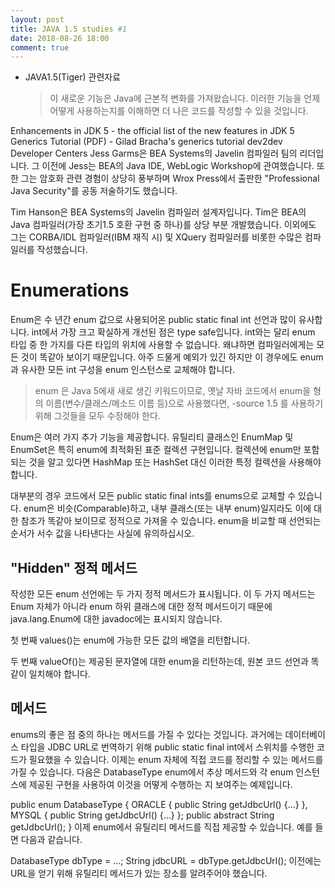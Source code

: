 ```yaml
---
layout: post
title: JAVA 1.5 studies #1
date: 2018-08-26 18:00
comment: true
---
```



* JAVA1.5(Tiger) 관련자료
  > 이 새로운 기능은 Java에 근본적 변화를 가져왔습니다. 이러한 기능을 언제 어떻게 사용하는지를 이해하면 더 나은 코드를 작성할 수 있을 것입니다.

Enhancements in JDK 5 - the official list of the new features in JDK 5
Generics Tutorial (PDF) - Gilad Bracha's generics tutorial
dev2dev Developer Centers
Jess Garms은 BEA Systems의 Javelin 컴파일러 팀의 리더입니다. 그 이전에 Jess는 BEA의 Java IDE, WebLogic Workshop에 관여했습니다. 또한 그는 암호화 관련 경험이 상당히 풍부하며 Wrox Press에서 출판한 "Professional Java Security"를 공동 저술하기도 했습니다.

Tim Hanson은 BEA Systems의 Javelin 컴파일러 설계자입니다. Tim은 BEA의 Java 컴파일러(가장 초기1.5 호환 구현 중 하나)를 상당 부분 개발했습니다. 이외에도 그는 CORBA/IDL 컴파일러(IBM 재직 시) 및 XQuery 컴파일러를 비롯한 수많은 컴파일러를 작성했습니다.

# Enumerations

Enum은 수 년간 enum 값으로 사용되어온 public static final int 선언과 많이 유사합니다. int에서 가장 크고 확실하게 개선된 점은 type safe입니다. int와는 달리 enum 타입 중 한 가지를 다른 타입의 위치에 사용할 수 없습니다. 왜냐하면 컴파일러에게는 모든 것이 똑같아 보이기 때문입니다. 아주 드물게 예외가 있긴 하지만 이 경우에도 enum과 유사한 모든 int 구성을 enum 인스턴스로 교체해야 합니다.

> enum 은 Java 5에새 새로 생긴 키워드이므로, 옛날 자바 코드에서 enum을 형의 이름(변수/클래스/메소드 이름 등)으로 사용했다면, -source 1.5 를 사용하기 위해 그것들을 모두 수정해야 한다.

Enum은 여러 가지 추가 기능을 제공합니다. 유틸리티 클래스인 EnumMap 및 EnumSet은 특히 enum에 최적화된 표준 컬렉션 구현입니다. 컬렉션에 enum만 포함되는 것을 알고 있다면 HashMap 또는 HashSet 대신 이러한 특정 컬렉션을 사용해야 합니다.

대부분의 경우 코드에서 모든 public static final ints를 enums으로 교체할 수 있습니다. enum은 비슷(Comparable)하고, 내부 클래스(또는 내부 enum)일지라도 이에 대한 참조가 똑같아 보이므로 정적으로 가져올 수 있습니다. enum을 비교할 때 선언되는 순서가 서수 값을 나타낸다는 사실에 유의하십시오.

## "Hidden" 정적 메서드

작성한 모든 enum 선언에는 두 가지 정적 메서드가 표시됩니다. 이 두 가지 메서드는 Enum 자체가 아니라 enum 하위 클래스에 대한 정적 메서드이기 때문에 java.lang.Enum에 대한 javadoc에는 표시되지 않습니다.

첫 번째 values()는 enum에 가능한 모든 값의 배열을 리턴합니다.

두 번째 valueOf()는 제공된 문자열에 대한 enum을 리턴하는데, 원본 코드 선언과 똑같이 일치해야 합니다.

## 메서드
enums의 좋은 점 중의 하나는 메서드를 가질 수 있다는 것입니다. 과거에는 데이터베이스 타입을 JDBC URL로 번역하기 위해 public static final int에서 스위치를 수행한 코드가 필요했을 수 있습니다. 이제는 enum 자체에 직접 코드를 정리할 수 있는 메서드를 가질 수 있습니다. 다음은 DatabaseType enum에서 추상 메서드와 각 enum 인스턴스에 제공된 구현을 사용하여 이것을 어떻게 수행하는 지 보여주는 예제입니다.

public enum DatabaseType {
    ORACLE {
        public String getJdbcUrl() {...}
    },
    MYSQL {
        public String getJdbcUrl() {...}
    };
    public abstract String getJdbcUrl();
}
이제 enum에서 유틸리티 메서드를 직접 제공할 수 있습니다. 예를 들면 다음과 같습니다.

DatabaseType dbType = ...;
String jdbcURL = dbType.getJdbcUrl();
이전에는 URL을 얻기 위해 유틸리티 메서드가 있는 장소를 알려주어야 했습니다.


